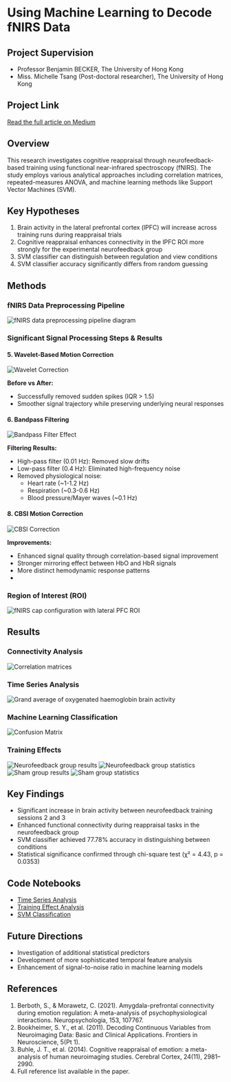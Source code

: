 # Using Machine Learning to Decode fNIRS Data

## Project Supervision
- Professor Benjamin BECKER, The University of Hong Kong
- Miss. Michelle Tsang (Post-doctoral researcher), The University of Hong Kong

## Project Link
[Read the full article on Medium](https://medium.com/@jackson3b04/using-machine-learning-to-decode-fnirs-data-f5cb3aab1291)

## Overview
This research investigates cognitive reappraisal through neurofeedback-based training using functional near-infrared spectroscopy (fNIRS). The study employs various analytical approaches including correlation matrices, repeated-measures ANOVA, and machine learning methods like Support Vector Machines (SVM).

## Key Hypotheses
1. Brain activity in the lateral prefrontal cortex (lPFC) will increase across training runs during reappraisal trials
2. Cognitive reappraisal enhances connectivity in the lPFC ROI more strongly for the experimental neurofeedback group
3. SVM classifier can distinguish between regulation and view conditions
4. SVM classifier accuracy significantly differs from random guessing

## Methods

### fNIRS Data Preprocessing Pipeline
![fNIRS data preprocessing pipeline diagram](https://github.com/user-attachments/assets/d21167e4-0caa-48bd-8342-d21f4903a7c3)

### Significant Signal Processing Steps & Results

#### 5. Wavelet-Based Motion Correction
![Wavelet Correction](https://github.com/user-attachments/assets/442c8a3b-801f-4a4c-9a4e-75149bb901f7)

**Before vs After:**
- Successfully removed sudden spikes (IQR > 1.5)
- Smoother signal trajectory while preserving underlying neural responses

#### 6. Bandpass Filtering
![Bandpass Filter Effect](https://github.com/user-attachments/assets/069dc3c0-ee82-41b0-ba09-65db6c099717)

**Filtering Results:**
- High-pass filter (0.01 Hz): Removed slow drifts
- Low-pass filter (0.4 Hz): Eliminated high-frequency noise
- Removed physiological noise:
  - Heart rate (~1-1.2 Hz)
  - Respiration (~0.3-0.6 Hz)
  - Blood pressure/Mayer waves (~0.1 Hz)

#### 8. CBSI Motion Correction
![CBSI Correction](https://github.com/user-attachments/assets/81355bcc-ccbf-4c11-a811-13add6567f04)

**Improvements:**
- Enhanced signal quality through correlation-based signal improvement
- Stronger mirroring effect between HbO and HbR signals
- More distinct hemodynamic response patterns
- 
### Region of Interest (ROI)
![fNIRS cap configuration with lateral PFC ROI](https://github.com/user-attachments/assets/df70dab2-e73e-4d59-92c1-ee756e082dae)

## Results

### Connectivity Analysis
![Correlation matrices](https://github.com/user-attachments/assets/80c5dad1-41fe-46c5-81f9-26dd58ff79b9)

### Time Series Analysis
![Grand average of oxygenated haemoglobin brain activity](https://github.com/user-attachments/assets/3121983d-4077-4c54-8b0e-5ae96d968aaa)

### Machine Learning Classification
![Confusion Matrix](https://github.com/user-attachments/assets/73f78d9a-ebb7-43b3-be19-4aaba3e730ab)

### Training Effects
![Neurofeedback group results](https://github.com/user-attachments/assets/37ec65ab-350c-4d3b-b069-5b99e6fea2fe)
![Neurofeedback group statistics](path/to/figure12b.png)
![Sham group results](https://github.com/user-attachments/assets/3f0555a5-b4a2-41d5-a63f-226503a4953f)
![Sham group statistics](path/to/figure13b.png)



## Key Findings
- Significant increase in brain activity between neurofeedback training sessions 2 and 3
- Enhanced functional connectivity during reappraisal tasks in the neurofeedback group
- SVM classifier achieved 77.78% accuracy in distinguishing between conditions
- Statistical significance confirmed through chi-square test (χ² = 4.43, p = 0.0353)

## Code Notebooks
- [Time Series Analysis](https://colab.research.google.com/drive/1FihVOAB9FzkabtAvvs_wnaAwZkQ5U6hC)
- [Training Effect Analysis](https://colab.research.google.com/drive/1RwM6ios_9bD7f5zta75dY4O4DW6fxYOc?usp=sharing)
- [SVM Classification](https://colab.research.google.com/drive/1evaWxqxLImmzlgWtz8NJu5lWMRY8HMFS#scrollTo=nF-cLnec8Vxs)

## Future Directions
- Investigation of additional statistical predictors
- Development of more sophisticated temporal feature analysis
- Enhancement of signal-to-noise ratio in machine learning models

## References
1. Berboth, S., & Morawetz, C. (2021). Amygdala-prefrontal connectivity during emotion regulation: A meta-analysis of psychophysiological interactions. Neuropsychologia, 153, 107767.
2. Bookheimer, S. Y., et al. (2011). Decoding Continuous Variables from Neuroimaging Data: Basic and Clinical Applications. Frontiers in Neuroscience, 5(Pt 1).
3. Buhle, J. T., et al. (2014). Cognitive reappraisal of emotion: a meta-analysis of human neuroimaging studies. Cerebral Cortex, 24(11), 2981–2990.
4. Full reference list available in the paper.
